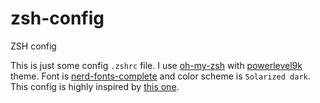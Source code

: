# zsh-config

ZSH config

This is just some config `.zshrc` file. I use [oh-my-zsh](https://github.com/robbyrussell/oh-my-zsh "Oh my zsh") with [powerlevel9k](https://github.com/bhilburn/powerlevel9k "Powerlevel9k") theme. Font is [nerd-fonts-complete](https://nerdfonts.com "Nerd Fonts") and color scheme is `Solarized dark`. This config is highly inspired by [this one](https://github.com/mijicd/dotfiles).
